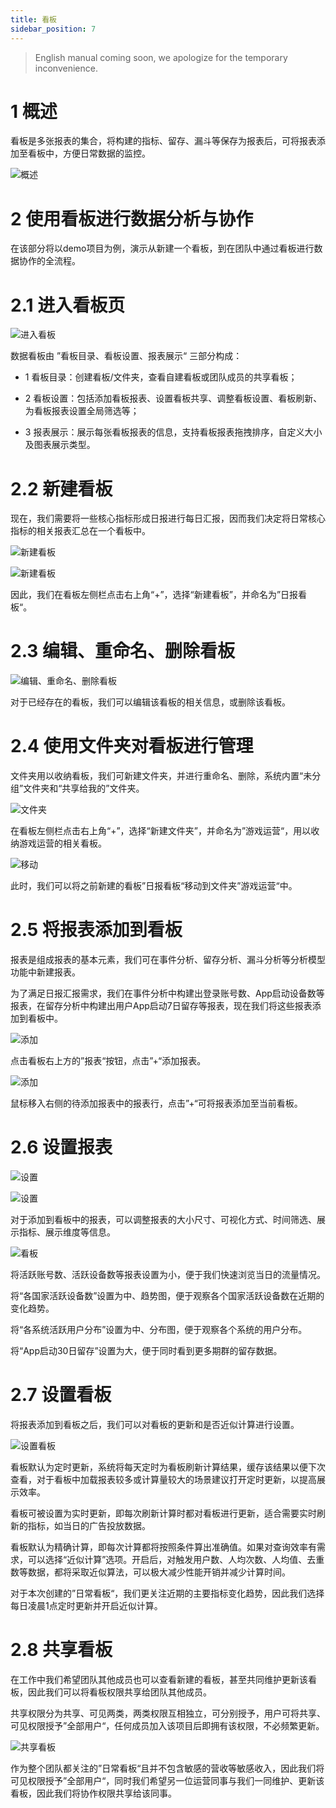 ```yaml
---
title: 看板
sidebar_position: 7
---
```


> English manual coming soon, we apologize for the temporary inconvenience.

# 1 概述
看板是多张报表的集合，将构建的指标、留存、漏斗等保存为报表后，可将报表添加至看板中，方便日常数据的监控。

![概述](https://static.tapdb.net/web/res/img/upload/2021/06/kanban_summary.png)

# 2 使用看板进行数据分析与协作
在该部分将以demo项目为例，演示从新建一个看板，到在团队中通过看板进行数据协作的全流程。

# 2.1 进入看板页

![进入看板](https://static.tapdb.net/web/res/img/upload/2021/06/kanban_layout.png)

数据看板由 ”看板目录、看板设置、报表展示“ 三部分构成：

- 1 看板目录：创建看板/文件夹，查看自建看板或团队成员的共享看板；

- 2 看板设置：包括添加看板报表、设置看板共享、调整看板设置、看板刷新、为看板报表设置全局筛选等；

- 3 报表展示：展示每张看板报表的信息，支持看板报表拖拽排序，自定义大小及图表展示类型。

# 2.2 新建看板
现在，我们需要将一些核心指标形成日报进行每日汇报，因而我们决定将日常核心指标的相关报表汇总在一个看板中。

![新建看板](https://static.tapdb.net/web/res/img/upload/2021/06/kanban_create_1.png)

![新建看板](https://static.tapdb.net/web/res/img/upload/2021/06/kanban_create_2.png)


因此，我们在看板左侧栏点击右上角“+”，选择“新建看板”，并命名为”日报看板“。

# 2.3 编辑、重命名、删除看板

![编辑、重命名、删除看板](https://static.tapdb.net/web/res/img/upload/2021/06/kanban_operation.png)

对于已经存在的看板，我们可以编辑该看板的相关信息，或删除该看板。

# 2.4 使用文件夹对看板进行管理
文件夹用以收纳看板，我们可新建文件夹，并进行重命名、删除，系统内置“未分组”文件夹和“共享给我的”文件夹。

![文件夹](https://static.tapdb.net/web/res/img/upload/2021/06/kanban_create_folder.png)

在看板左侧栏点击右上角“+”，选择“新建文件夹”，并命名为”游戏运营“，用以收纳游戏运营的相关看板。

![移动](https://static.tapdb.net/web/res/img/upload/2021/06/kanban_move.png)

此时，我们可以将之前新建的看板”日报看板“移动到文件夹”游戏运营“中。

# 2.5 将报表添加到看板
报表是组成报表的基本元素，我们可在事件分析、留存分析、漏斗分析等分析模型功能中新建报表。

为了满足日报汇报需求，我们在事件分析中构建出登录账号数、App启动设备数等报表，在留存分析中构建出用户App启动7日留存等报表，现在我们将这些报表添加到看板中。

![添加](https://static.tapdb.net/web/res/img/upload/2021/06/kanban_add_report_1.png)

点击看板右上方的”报表“按钮，点击”+“添加报表。

![添加](https://static.tapdb.net/web/res/img/upload/2021/06/kanban_add_report_2.png)

鼠标移入右侧的待添加报表中的报表行，点击”+“可将报表添加至当前看板。

# 2.6 设置报表

![设置](https://static.tapdb.net/web/res/img/upload/2021/06/kanban_setting_1.png)

![设置](https://static.tapdb.net/web/res/img/upload/2021/06/kanban_setting_2.png)

对于添加到看板中的报表，可以调整报表的大小尺寸、可视化方式、时间筛选、展示指标、展示维度等信息。

![看板](https://static.tapdb.net/web/res/img/upload/2021/06/kanban_function.png)

将活跃账号数、活跃设备数等报表设置为小，便于我们快速浏览当日的流量情况。

将“各国家活跃设备数”设置为中、趋势图，便于观察各个国家活跃设备数在近期的变化趋势。

将“各系统活跃用户分布”设置为中、分布图，便于观察各个系统的用户分布。

将“App启动30日留存”设置为大，便于同时看到更多期群的留存数据。

# 2.7 设置看板
将报表添加到看板之后，我们可以对看板的更新和是否近似计算进行设置。

![设置看板](https://static.tapdb.net/web/res/img/upload/2021/06/kanban_refresh.png)

看板默认为定时更新，系统将每天定时为看板刷新计算结果，缓存该结果以便下次查看，对于看板中加载报表较多或计算量较大的场景建议打开定时更新，以提高展示效率。

看板可被设置为实时更新，即每次刷新计算时都对看板进行更新，适合需要实时刷新的指标，如当日的广告投放数据。

看板默认为精确计算，即每次计算都将按照条件算出准确值。如果对查询效率有需求，可以选择“近似计算”选项。开启后，对触发用户数、人均次数、人均值、去重数等数据，都将采取近似算法，可以极大减少性能开销并减少计算时间。

对于本次创建的”日常看板“，我们更关注近期的主要指标变化趋势，因此我们选择每日凌晨1点定时更新并开启近似计算。

# 2.8 共享看板
在工作中我们希望团队其他成员也可以查看新建的看板，甚至共同维护更新该看板，因此我们可以将看板权限共享给团队其他成员。

共享权限分为共享、可见两类，两类权限互相独立，可分别授予，用户可将共享、可见权限授予”全部用户“，任何成员加入该项目后即拥有该权限，不必频繁更新。

![共享看板](https://static.tapdb.net/web/res/img/upload/2021/06/kanban_share.png)

作为整个团队都关注的”日常看板“且并不包含敏感的营收等敏感收入，因此我们将可见权限授予”全部用户“，同时我们希望另一位运营同事与我们一同维护、更新该看板，因此我们将协作权限共享给该同事。
